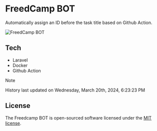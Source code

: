 # FreedCamp BOT

Automatically assign an ID before the task title based on Github Action.

![FreedCamp BOT](https://repository-images.githubusercontent.com/737932867/7d34798b-2680-471c-b089-a78a718d3d6a)

## Tech

- Laravel
- Docker
- Github Action

> [!NOTE]  
> History last updated on Wednesday, March 20th, 2024, 6:23:23 PM

## License

The Freedcamp BOT is open-sourced software licensed under the [MIT license](https://opensource.org/licenses/MIT).
